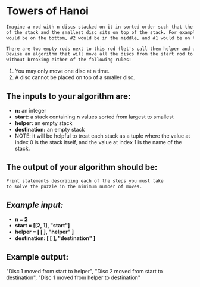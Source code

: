 # **Towers of Hanoi**
```markdown
Imagine a rod with n discs stacked on it in sorted order such that the largest disc sits at the bottom
of the stack and the smallest disc sits on top of the stack. For example, if n = 3, the largest disc (#3)
would be on the bottom, #2 would be in the middle, and #1 would be on the top.  

There are two empty rods next to this rod (let's call them helper and destination).  
Devise an algorithm that will move all the discs from the start rod to the destination 
without breaking either of the following rules: 
```
1. You may only move one disc at a time.
1. A disc cannot be placed on top of a smaller disc.
## The inputs to your algorithm are:
- **n:** an integer
- **start:** a stack containing __n__ values sorted from largest to smallest
- **helper:** an empty stack
- **destination:** an empty stack
- NOTE: it will be helpful to treat each stack as a tuple where the value at index 0 is the stack itself, and the value at index 1 is the name of the stack.
## The output of your algorithm should be:
```markdown
Print statements describing each of the steps you must take 
to solve the puzzle in the minimum number of moves.
```

## *Example input:*
- **n = 2**
- **start = [[2, 1], "start"]**
- **helper = [ [ ], "helper" ]**
- **destination: [ [ ], "destination" ]**
## Example output:
"Disc 1 moved from start to helper", 
"Disc 2 moved from start to destination", 
"Disc 1 moved from helper to destination"

